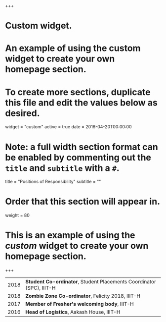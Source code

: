 +++
# Custom widget.
# An example of using the custom widget to create your own homepage section.
# To create more sections, duplicate this file and edit the values below as desired.
widget = "custom"
active = true
date = 2016-04-20T00:00:00

# Note: a full width section format can be enabled by commenting out the `title` and `subtitle` with a `#`.
title = "Positions of Responsibility"
subtitle = ""

# Order that this section will appear in.
weight = 80

# This is an example of using the *custom* widget to create your own homepage section.
+++


|            |                     |
| ------------------| ------------------------------ |
| 2018   | **Student Co-ordinator**, Student Placements Coordinator (SPC), IIIT-H |
| 2018   | **Zombie Zone Co-ordinator**, Felicity 2018, IIIT-H |
| 2017   | **Member of Fresher's welcoming body**, IIIT-H |
| 2016   | **Head of Logistics**, Aakash House, IIIT-H |
